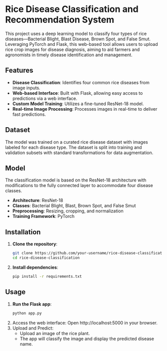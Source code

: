 # Rice Disease Classification and Recommendation System

This project uses a deep learning model to classify four types of rice diseases—Bacterial Blight, Blast Disease, Brown Spot, and False Smut. Leveraging PyTorch and Flask, this web-based tool allows users to upload rice crop images for disease diagnosis, aiming to aid farmers and agronomists in timely disease identification and management.

## Features

- **Disease Classification**: Identifies four common rice diseases from image inputs.
- **Web-based Interface**: Built with Flask, allowing easy access to predictions via a web interface.
- **Custom Model Training**: Utilizes a fine-tuned ResNet-18 model.
- **Real-time Image Processing**: Processes images in real-time to deliver fast predictions.

## Dataset

The model was trained on a curated rice disease dataset with images labeled for each disease type. The dataset is split into training and validation subsets with standard transformations for data augmentation.

## Model

The classification model is based on the ResNet-18 architecture with modifications to the fully connected layer to accommodate four disease classes.

- **Architecture**: ResNet-18
- **Classes**: Bacterial Blight, Blast, Brown Spot, and False Smut
- **Preprocessing**: Resizing, cropping, and normalization
- **Training Framework**: PyTorch

## Installation

1. **Clone the repository**:
   ```bash
   git clone https://github.com/your-username/rice-disease-classification.git
   cd rice-disease-classification
2. **Install dependencies**:
      ```bash
   pip install -r requirements.txt


## Usage

1. **Run the Flask app**:
      ```bash
   python app.py
2. Access the web interface: Open http://localhost:5000 in your browser.
3. Upload and Predict:
   - Upload an image of the rice plant.
   - The app will classify the image and display the predicted disease name.
  

